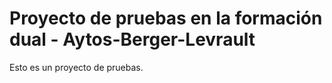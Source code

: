 # Proyecto de pruebas en la formación dual - Aytos-Berger-Levrault

Esto es un proyecto de pruebas.
